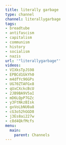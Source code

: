 ```yaml
---
title: literally garbage
type: channel
channel: literallygarbage
tags:
- breadtube
- antifascism
- capitalism
- communism
- history
- socialism
- nazis
url: '"literallygarbage"'
videos:
- VIXksTpJS98
- EPBCd1GkYh0
- m4dfYc96GPs
- UG70ZTAFGx8
- qUxCXckcBcU
- 2JB9BA9V5aI
- mD6LQpP7GZc
- y3FtNkzBIsk
- gxVoLbNU0a8
- cG3o52hGGD8
- j3Es8ai227w
- c8d4QkfMcfs
menu:
  main:
    parent: Channels
---
```


